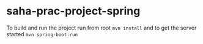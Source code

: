 # saha-prac-project-spring

To build and run the project run from root `mvn install` and to get the server started `mvn spring-boot:run`
